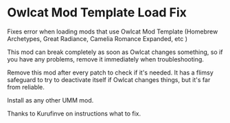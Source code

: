 ﻿# Owlcat Mod Template Load Fix

Fixes error when loading mods that use Owlcat Mod Template (Homebrew Archetypes, Great Radiance, Camelia Romance Expanded, etc )

This mod can break completely as soon as Owlcat changes something, so if you have any problems, remove it immediately when troubleshooting.   

Remove this mod after every patch to check if it's needed. It has a flimsy safeguard to try to deactivate itself if Owlcat changes things, but it's far from reliable.

Install as any other UMM mod.

Thanks to Kurufinve on instructions what to fix.